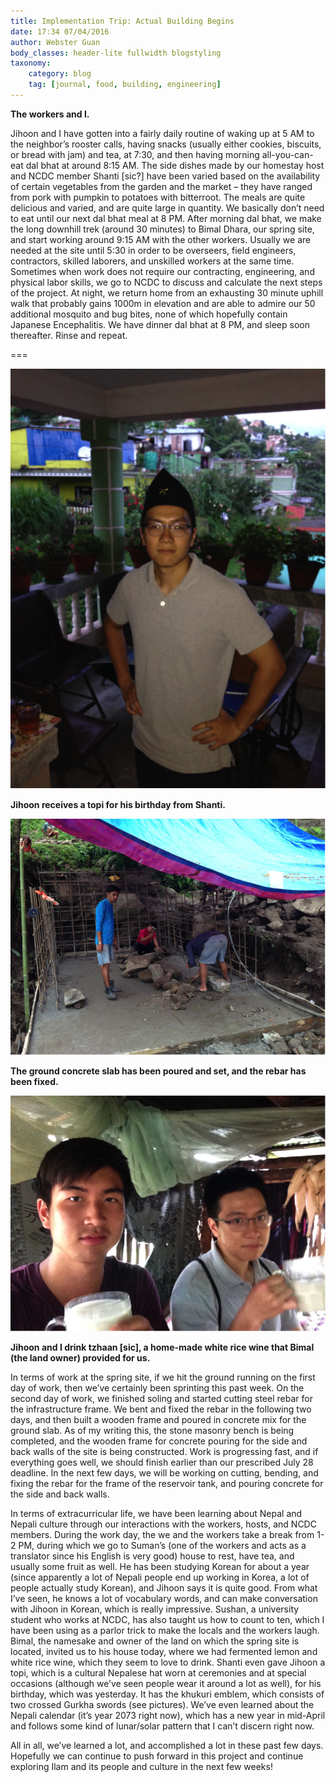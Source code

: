 ```yaml
---
title: Implementation Trip: Actual Building Begins
date: 17:34 07/04/2016
author: Webster Guan
body_classes: header-lite fullwidth blogstyling
taxonomy:
    category: blog
    tag: [journal, food, building, engineering]
---
```

<b> The workers and I. </b>

Jihoon and I have gotten into a fairly daily routine of waking up at 5 AM to the neighbor’s rooster calls, having snacks (usually either cookies, biscuits, or bread with jam) and tea, at 7:30, and then having morning all-you-can-eat dal bhat at around 8:15 AM. The side dishes made by our homestay host and NCDC member Shanti [sic?] have been varied based on the availability of certain vegetables from the garden and the market – they have ranged from pork with pumpkin to potatoes with bitterroot. The meals are quite delicious and varied, and are quite large in quantity. We basically don’t need to eat until our next dal bhat meal at 8 PM. After morning dal bhat, we make the long downhill trek (around 30 minutes) to Bimal Dhara, our spring site, and start working around 9:15 AM with the other workers. Usually we are needed at the site until 5:30 in order to be overseers, field engineers, contractors, skilled laborers, and unskilled workers at the same time. Sometimes when work does not require our contracting, engineering, and physical labor skills, we go to NCDC to discuss and calculate the next steps of the project. At night, we return home from an exhausting 30 minute uphill walk that probably gains 1000m in elevation and are able to admire our 50 additional mosquito and bug bites, none of which hopefully contain Japanese Encephalitis. We have dinner dal bhat at 8 PM, and sleep soon thereafter. Rinse and repeat.

===

![blog4_2](blog4_2.png)

<b>Jihoon receives a topi for his birthday from Shanti. </b>

![blog4_3](blog4_3.png)

<b>The ground concrete slab has been poured and set, and the rebar has been fixed. </b>

![blog4_4](blog4_4.png)

<b>Jihoon and I drink tzhaan [sic], a home-made white rice wine that Bimal (the land owner) provided for us. </b>

 In terms of work at the spring site, if we hit the ground running on the first day of work, then we’ve certainly been sprinting this past week. On the second day of work, we finished soling and started cutting steel rebar for the infrastructure frame. We bent and fixed the rebar in the following two days, and then built a wooden frame and poured in concrete mix for the ground slab. As of my writing this, the stone masonry bench is being completed, and the wooden frame for concrete pouring for the side and back walls of the site is being constructed. Work is progressing fast, and if everything goes well, we should finish earlier than our prescribed July 28 deadline. In the next few days, we will be working on cutting, bending, and fixing the rebar for the frame of the reservoir tank, and pouring concrete for the side and back walls.

In terms of extracurricular life, we have been learning about Nepal and Nepali culture through our interactions with the workers, hosts, and NCDC members. During the work day, the we and the workers take a break from 1-2 PM, during which we go to Suman’s (one of the workers and acts as a translator since his English is very good) house to rest, have tea, and usually some fruit as well. He has been studying Korean for about a year (since apparently a lot of Nepali people end up working in Korea, a lot of people actually study Korean), and Jihoon says it is quite good. From what I’ve seen, he knows a lot of vocabulary words, and can make conversation with Jihoon in Korean, which is really impressive. Sushan, a university student who works at NCDC, has also taught us how to count to ten, which I have been using as a parlor trick to make the locals and the workers laugh. Bimal, the namesake and owner of the land on which the spring site is located, invited us to his house today, where we had fermented lemon and white rice wine, which they seem to love to drink. Shanti even gave Jihoon a topi, which is a cultural Nepalese hat worn at ceremonies and at special occasions (although we’ve seen people wear it around a lot as well), for his birthday, which was yesterday. It has the khukuri emblem, which consists of two crossed Gurkha swords (see pictures). We’ve even learned about the Nepali calendar (it’s year 2073 right now), which has a new year in mid-April and follows some kind of lunar/solar pattern that I can’t discern right now.

All in all, we’ve learned a lot, and accomplished a lot in these past few days. Hopefully we can continue to push forward in this project and continue exploring Ilam and its people and culture in the next few weeks!
